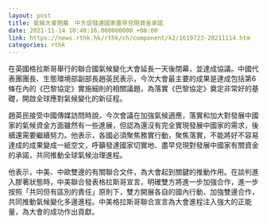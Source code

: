```yaml
---
layout: post
title: 氣候大會閉幕　中方促發達國家盡早兌現資金承諾
date: 2021-11-14 10:40:16.000000000 +08:00
link: https://news.rthk.hk/rthk/ch/component/k2/1619723-20211114.htm
categories: rthk
---
```


在英國格拉斯哥舉行的聯合國氣候變化大會延長一天後閉幕，並達成協議。中國代表團團長、生態環境部副部長趙英民表示，今次大會最主要的成果是達成包括第6條在內的《巴黎協定》實施細則的相關議題，為落實《巴黎協定》奠定非常好的基礎，開啟全球應對氣候變化的新征程。

趙英民接受中國傳媒訪問時說，今次會議在加強氣候適應，落實和加大對發展中國家的氣候資金方面雖然有一些進展，但認為還沒有完全實現發展中國家的需求，後續還需要繼續努力。他表示，各國必須聚焦務實行動，聚焦落實，不能將好不容易達成的成果變成一紙空文，呼籲發達國家切實地、盡早兌現對發展中國家有關資金的承諾，共同推動全球氣候治理進程。

他表示，中美、中歐雙邊的有關聯合文件，為大會起到關鍵的推動作用。在談判進入膠著狀態時，中美聯合發表格拉斯哥宣言，明確雙方將進一步加強合作，進一步按照「共同但有區別的責任」原則下，雙方開展各自的國內行動、加強雙邊合作，共同推動氣候變化多邊進程。中美格拉斯哥聯合宣言為大會進程注入強大的正能量，為大會的成功作出貢獻。
